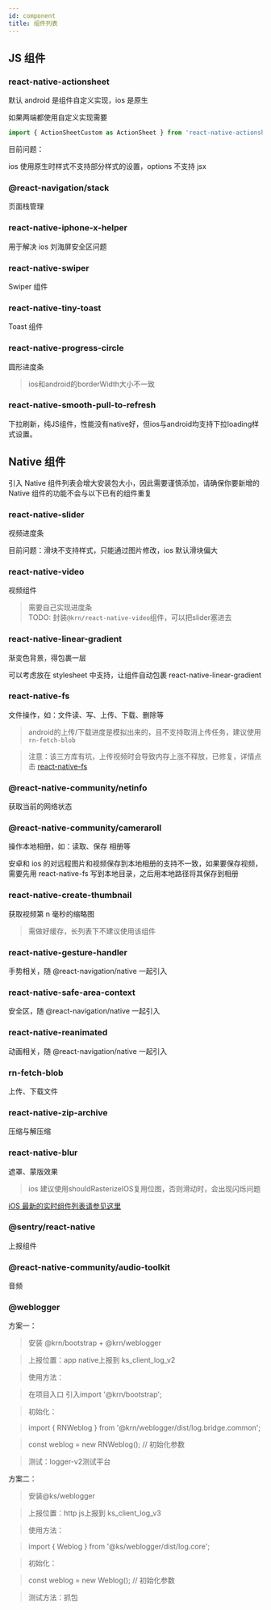 ```yaml
---
id: component
title: 组件列表
---
```


## JS 组件

### react-native-actionsheet
默认 android 是组件自定义实现，ios 是原生

如果两端都使用自定义实现需要

```js
import { ActionSheetCustom as ActionSheet } from 'react-native-actionsheet'
````

目前问题：

ios 使用原生时样式不支持部分样式的设置，options 不支持 jsx

### @react-navigation/stack
页面栈管理

### react-native-iphone-x-helper
用于解决 ios 刘海屏安全区问题

### react-native-swiper
Swiper 组件

### react-native-tiny-toast
Toast 组件

### react-native-progress-circle
圆形进度条
> ios和android的borderWidth大小不一致

### react-native-smooth-pull-to-refresh
下拉刷新，纯JS组件，性能没有native好，但ios与android均支持下拉loading样式设置。

## Native 组件
引入 Native 组件列表会增大安装包大小，因此需要谨慎添加，请确保你要新增的 Native 组件的功能不会与以下已有的组件重复

### react-native-slider
视频进度条

目前问题：滑块不支持样式，只能通过图片修改，ios 默认滑块偏大

### react-native-video
视频组件
> 需要自己实现进度条  
> TODO: 封装`@krn/react-native-video`组件，可以把slider塞进去

### react-native-linear-gradient

渐变色背景，得包裹一层

可以考虑放在 stylesheet 中支持，让组件自动包裹 react-native-linear-gradient

### react-native-fs
文件操作，如：文件读、写、上传、下载、删除等
> android的上传/下载进度是模拟出来的，且不支持取消上传任务，建议使用`rn-fetch-blob`

> 注意：该三方库有坑，上传视频时会导致内存上涨不释放，已修复，详情点击 [react-native-fs](http://git.corp.kuaishou.com/team-shenzhen/ios/react-native-fs/-/tree/master)

### @react-native-community/netinfo
获取当前的网络状态

### @react-native-community/cameraroll
操作本地相册，如：读取、保存 相册等

安卓和 ios 的对远程图片和视频保存到本地相册的支持不一致，如果要保存视频，需要先用 react-native-fs 写到本地目录，之后用本地路径将其保存到相册

### react-native-create-thumbnail
获取视频第 n 毫秒的缩略图
> 需做好缓存，长列表下不建议使用该组件

### react-native-gesture-handler
手势相关，随 @react-navigation/native 一起引入

### react-native-safe-area-context
安全区，随 @react-navigation/native 一起引入

### react-native-reanimated
动画相关，随 @react-navigation/native 一起引入

### rn-fetch-blob
上传、下载文件

### react-native-zip-archive
压缩与解压缩

### react-native-blur
遮罩、蒙版效果
> ios 建议使用shouldRasterizeIOS复用位图，否则滑动时，会出现闪烁问题

[iOS 最新的实时组件列表请参见这里](http://git.corp.kuaishou.com/chenying09/kwai_react_native_ios/-/tree/master/release_libraries)

### @sentry/react-native
上报组件

### @react-native-community/audio-toolkit
音频

### @weblogger
方案一：

> 安装 @krn/bootstrap + @krn/weblogger

> 上报位置：app native上报到 ks_client_log_v2

> 使用方法：

> 在项目入口 引入import '@krn/bootstrap';

> 初始化：

> import { RNWeblog } from '@krn/weblogger/dist/log.bridge.common';

> const weblog = new RNWeblog(); // 初始化参数

> 测试：logger-v2测试平台

方案二：

> 安装@ks/weblogger

> 上报位置：http  js上报到 ks_client_log_v3

> 使用方法：

> import { Weblog } from '@ks/weblogger/dist/log.core';

> 初始化：

> const weblog = new Weblog(); // 初始化参数

> 测试方法：抓包
